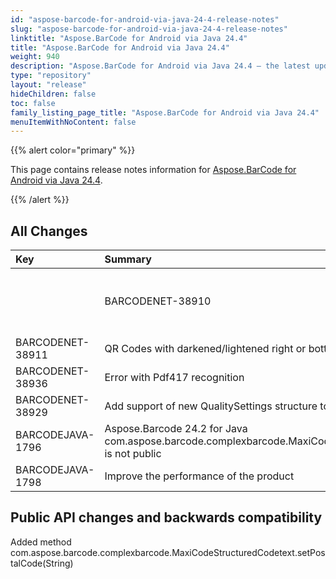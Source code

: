 ```yaml
---
id: "aspose-barcode-for-android-via-java-24-4-release-notes"
slug: "aspose-barcode-for-android-via-java-24-4-release-notes"
linktitle: "Aspose.BarCode for Android via Java 24.4"
title: "Aspose.BarCode for Android via Java 24.4"
weight: 940
description: "Aspose.BarCode for Android via Java 24.4 – the latest updates and fixes."
type: "repository"
layout: "release"
hideChildren: false
toc: false
family_listing_page_title: "Aspose.BarCode for Android via Java 24.4"
menuItemWithNoContent: false
---
```


{{% alert color="primary" %}} 

This page contains release notes information for [Aspose.BarCode for Android via Java 24.4](https://releases.aspose.com/barcode/androidjava/new-releases/aspose.barcode-for-android-via-java-24.4/).

{{% /alert %}} 
## **All Changes**

|**Key**|**Summary**|**Category**|
| :- | :- | :- |
||BARCODENET-38910| QR codes with rounded targets are not recognized                                                                      | Bug          |
|BARCODENET-38911| QR Codes with darkened/lightened right or bottom side are not recognized                                              | Bug          |
|BARCODENET-38936| Error with Pdf417 recognition                                                                                         | Bug          |
|BARCODENET-38929| Add support of new QualitySettings structure to Aztec barcode engine                                                  | Enhancement  |
|BARCODEJAVA-1796| Aspose.Barcode 24.2 for Java com.aspose.barcode.complexbarcode.MaxiCodeStructuredCodetext.setPostalCode() is not public| Bug          |
|BARCODEJAVA-1798| Improve the performance of the product| Enhancement|          |

## Public API changes and backwards compatibility
Added method com.aspose.barcode.complexbarcode.MaxiCodeStructuredCodetext.setPostalCode(String)